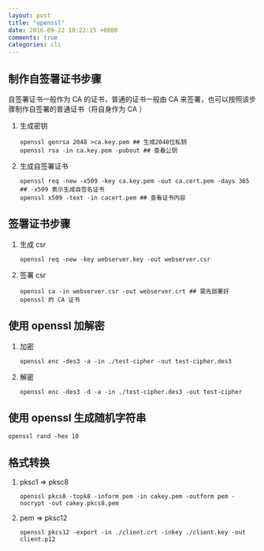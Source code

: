 ```yaml
---
layout: post
title: "openssl"
date: 2016-09-22 10:22:15 +0800
comments: true
categories: cli
---
```


## 制作自签署证书步骤

自签署证书一般作为 CA 的证书，普通的证书一般由 CA 来签署，也可以按照该步骤制作自签署的普通证书（将自身作为 CA ）

1.    生成密钥

      ```
      openssl genrsa 2048 >ca.key.pem ## 生成2048位私钥
      openssl rsa -in ca.key.pem -pubout ## 查看公钥
      ```

2.    生成自签署证书

      ```
      openssl req -new -x509 -key ca.key.pem -out ca.cert.pem -days 365 ## -x509 表示生成自签名证书
      openssl x509 -text -in cacert.pem ## 查看证书内容
      ```


## 签署证书步骤

1.    生成 csr

      `openssl req -new -key webserver.key -out webserver.csr`

2.    签署 csr

      `openssl ca -in webserver.csr -out webserver.crt ## 需先部署好 openssl 的 CA 证书`

## 使用 openssl 加解密

1.    加密

      `openssl enc -des3 -a -in ./test-cipher -out test-cipher.des3`

2.    解密

      `openssl enc -des3 -d -a -in ./test-cipher.des3 -out test-cipher`


## 使用 openssl 生成随机字符串

`openssl rand -hex 10`

## 格式转换

1.    pksc1 => pksc8

	  ```
	  openssl pkcs8 -topk8 -inform pem -in cakey.pem -outform pem -nocrypt -out cakey.pkcs8.pem
	  ```

2.    pem => pksc12

      `openssl pkcs12 -export -in ./client.crt -inkey ./client.key -out client.p12`